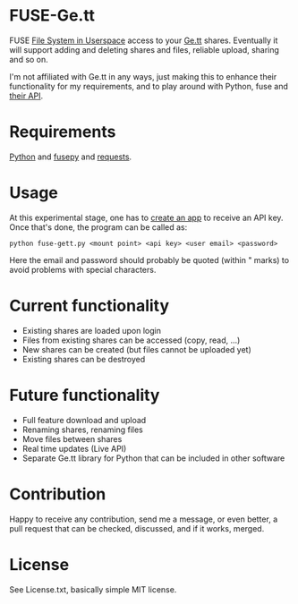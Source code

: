 FUSE-Ge.tt
==========

FUSE [File System in Userspace][1] access to your [Ge.tt][2] shares. Eventually it will support adding and deleting shares and files, reliable upload, sharing and so on.

I'm not affiliated with Ge.tt in any ways, just making this to enhance their functionality for my requirements, and to play around with Python, fuse and [their API][5].

Requirements
============

[Python][3] and [fusepy][4] and [requests][7].

Usage
=====

At this experimental stage, one has to [create an app][6] to receive an API key. Once that's done, the program can be called as:

    python fuse-gett.py <mount point> <api key> <user email> <password>

Here the email and password should probably be quoted (within " marks) to avoid problems with special characters.

Current functionality
=====================

 * Existing shares are loaded upon login
 * Files from existing shares can be accessed (copy, read, ...)
 * New shares can be created (but files cannot be uploaded yet)
 * Existing shares can be destroyed

Future functionality
====================

 * Full feature download and upload
 * Renaming shares, renaming files
 * Move files between shares
 * Real time updates (Live API)
 * Separate Ge.tt library for Python that can be included in other software

Contribution
============

Happy to receive any contribution, send me a message, or even better, a pull request that can be checked, discussed, and if it works, merged.

License
=======

See License.txt, basically simple MIT license.

 [1]: http://fuse.sourceforge.net/ "FUSE homepage"
 [2]: http://ge.tt "Ge.tt homepage"
 [3]: http://www.python.org "Python homepage"
 [4]: https://github.com/terencehonles/fusepy "fusepy on Github"
 [5]: https://open.ge.tt/1/doc/rest "Ge.tt REST API"
 [6]: http://ge.tt/developers/create "Create app on Ge.tt"
 [7]: http://docs.python-requests.org/en/latest/index.html "requests on Github"
